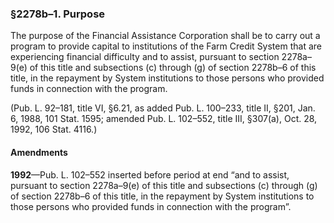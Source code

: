 ### §2278b–1. Purpose ###

The purpose of the Financial Assistance Corporation shall be to carry out a program to provide capital to institutions of the Farm Credit System that are experiencing financial difficulty and to assist, pursuant to section 2278a–9(e) of this title and subsections (c) through (g) of section 2278b–6 of this title, in the repayment by System institutions to those persons who provided funds in connection with the program.

(Pub. L. 92–181, title VI, §6.21, as added Pub. L. 100–233, title II, §201, Jan. 6, 1988, 101 Stat. 1595; amended Pub. L. 102–552, title III, §307(a), Oct. 28, 1992, 106 Stat. 4116.)

#### Amendments ####

**1992**—Pub. L. 102–552 inserted before period at end “and to assist, pursuant to section 2278a–9(e) of this title and subsections (c) through (g) of section 2278b–6 of this title, in the repayment by System institutions to those persons who provided funds in connection with the program”.